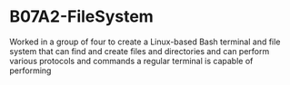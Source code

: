 # B07A2-FileSystem

Worked in a group of four to create a Linux-based Bash terminal and file system that can find and create files and directories and can perform 
various protocols and commands a regular terminal is capable of performing
